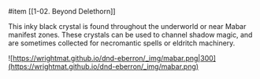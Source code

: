  #item [[1-02. Beyond Delethorn]]

This inky black crystal is found throughout the underworld or near Mabar manifest zones. These crystals can be used to channel shadow magic, and are sometimes collected for necromantic spells or eldritch machinery.

![https://wrightmat.github.io/dnd-eberron/_img/mabar.png|300](https://wrightmat.github.io/dnd-eberron/_img/mabar.png)
